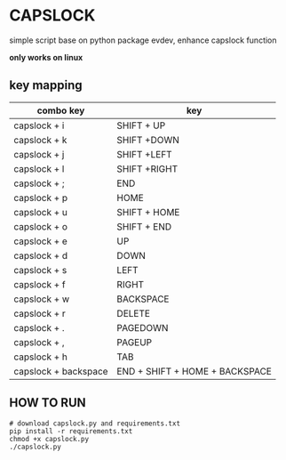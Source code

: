 # CAPSLOCK
simple script base on python package evdev, enhance capslock function

**only works on linux**

## key mapping

| combo key            | key                            |
| -------------------- | ------------------------------ |
| capslock + i         | SHIFT + UP                     |
| capslock + k         | SHIFT +DOWN                    |
| capslock + j         | SHIFT +LEFT                    |
| capslock + l         | SHIFT +RIGHT                   |
| capslock + ;         | END                            |
| capslock + p         | HOME                           |
| capslock + u         | SHIFT + HOME                   |
| capslock + o         | SHIFT + END                    |
| capslock + e         | UP                             |
| capslock + d         | DOWN                           |
| capslock + s         | LEFT                           |
| capslock + f         | RIGHT                          |
| capslock + w         | BACKSPACE                      |
| capslock + r         | DELETE                         |
| capslock + .         | PAGEDOWN                       |
| capslock + ,         | PAGEUP                         |
| capslock + h         | TAB                            |
| capslock + backspace | END + SHIFT + HOME + BACKSPACE |



## HOW TO RUN

```shell
# download capslock.py and requirements.txt
pip install -r requirements.txt
chmod +x capslock.py
./capslock.py
```

